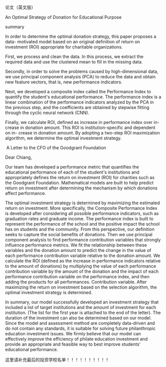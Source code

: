 论文（英文版）

An Optimal Strategy of Donation for Educational Purpose

summary

In order to determine the optimal donation strategy, this paper proposes a data- motivated model based on an original definition of return on investment (ROI)
appropriate for charitable organizations.

First, we process and clean the data. In this process, we extract the required data and use the clustered mean to fill in the missing data.

Secondly, in order to solve the problems caused by high-dimensional data, we use principal component analysis (PCA) to reduce the data and obtain new feature vectors, that is, new performance indicators.

Next, we developed a composite index called the Performance Index to quantify the student's educational performance. The performance index is a linear combination of the performance indicators analyzed by the PCA in the previous step, and the coefficients are obtained by stepwise fitting through the cyclic neural network (CNN).

Finally, we calculate ROI, defined as increase in performance index over in- crease in donation amount. This ROI is institution-specific and dependent on in- crease in donation amount. By adopting a two-step ROI maximization algorithm, we determine the optimal investment strategy.



​			A Letter to the CFO of the Goodgrant Foundation

Dear Chiang,

Our team has developed a performance metric that quantifies the educational performance of each of the student's institutions and appropriately defines the return on investment (ROI) for charities such as the Goodgrant Foundation. Mathematical models are built to help predict return on investment after determining the mechanism by which donations affect performance.

The optimal investment strategy is determined by maximizing the estimated return on investment. More specifically, the Composite Performance Index is developed after considering all possible performance indicators, such as graduation rates and graduate income. The performance index is built to represent the performance of the school and the positive impact the school has on students and the community. From this perspective, our definition seeks to capture the social benefits of donations. Then we use principal component analysis to find performance contribution variables that strongly influence performance metrics. We fit the relationship between these variables and the donation amount to predict the change in the value of each performance contribution variable relative to the donation amount. We calculate the ROI (defined as the increase in performance indicators relative to the amount of donations) by multiplying the value of each performance contribution variable by the amount of the donation and the impact of each performance contribution variable on the performance index, and then adding the products for all performances. Contribution variable. After maximizing the return on investment based on the selection algorithm, the optimal investment strategy is determined.

In summary, our model successfully developed an investment strategy that included a list of target institutions and the amount of investment for each institution. (The list for the first year is attached to the end of the letter). The duration of the investment can also be determined based on our model. Since the model and assessment method are completely data-driven and do not contain any standards, it is suitable for solving future philanthropic education investment issues. We firmly believe that our model can effectively improve the efficiency of philate education investment and provide an appropriate and feasible way to best improve students' educational performance.

这里请补充最后的投资学校名单！！！！！！！！！！















